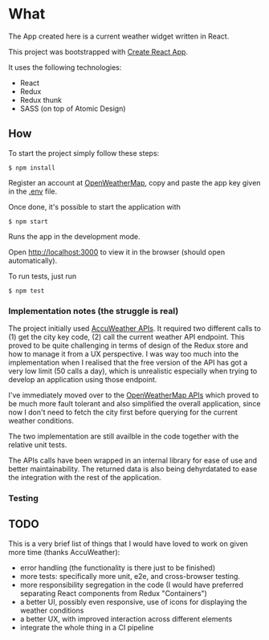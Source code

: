 # What

The App created here is a current weather widget written in React.

This project was bootstrapped with [Create React App](https://github.com/facebook/create-react-app).

It uses the following technologies:

- React
- Redux
- Redux thunk
- SASS (on top of Atomic Design)

## How

To start the project simply follow these steps:

    $ npm install

Register an account at [OpenWeatherMap](https://home.openweathermap.org/), copy and paste the app key given in the [.env](.env) file.

Once done, it's possible to start the application with

    $ npm start

Runs the app in the development mode.

Open [http://localhost:3000](http://localhost:3000) to view it in the browser (should open automatically).

To run tests, just run

    $ npm test

### Implementation notes (the struggle is real)

The project initially used [AccuWeather APIs](https://developer.accuweather.com/). It required two different calls to (1) get the city key code, (2) call the current weather API endpoint. This proved to be quite challenging in terms of design of the Redux store and how to manage it from a UX perspective. I was way too much into the implementation when I realised that the free version of the API has got a very low limit (50 calls a day), which is unrealistic especially when trying to develop an application using those endpoint.

I've immediately moved over to the [OpenWeatherMap APIs](https://openweathermap.org) which proved to be much more fault tolerant and also simplified the overall application, since now I don't need to fetch the city first before querying for the current weather conditions.

The two implementation are still availble in the code together with the relative unit tests.

The APIs calls have been wrapped in an internal library for ease of use and better maintainability. The returned data is also being dehyrdatated to ease the integration with the rest of the application.

### Testing

## TODO

This is a very brief list of things that I would have loved to work on given more time (thanks AccuWeather):

- error handling (the functionality is there just to be finished)
- more tests: specifically more unit, e2e, and cross-browser testing.
- more responsibility segregation in the code (I would have preferred separating React components from Redux "Containers")
- a better UI, possibly even responsive, use of icons for displaying the weather conditions
- a better UX, with improved interaction across different elements
- integrate the whole thing in a CI pipeline
